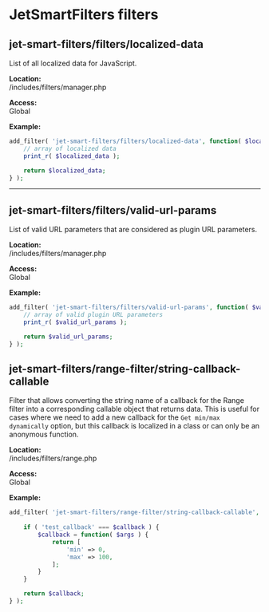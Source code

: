 # JetSmartFilters filters

## jet-smart-filters/filters/localized-data

List of all localized data for JavaScript.

**Location:**  
/includes/filters/manager.php

**Access:**  
Global

**Example:**

```php
add_filter( 'jet-smart-filters/filters/localized-data', function( $localized_data ) {
    // array of localized data
    print_r( $localized_data );

    return $localized_data;
} );
```

---

## jet-smart-filters/filters/valid-url-params

List of valid URL parameters that are considered as plugin URL parameters.

**Location:**  
/includes/filters/manager.php

**Access:**  
Global

**Example:**

```php
add_filter( 'jet-smart-filters/filters/valid-url-params', function( $valid_url_params ) {
	// array of valid plugin URL parameters
	print_r( $valid_url_params );

	return $valid_url_params;
} );
```

## jet-smart-filters/range-filter/string-callback-callable

Filter that allows converting the string name of a callback for the Range filter into a corresponding callable object that returns data. This is useful for cases where we need to add a new callback for the `Get min/max dynamically` option, but this callback is localized in a class or can only be an anonymous function.

**Location:**  
/includes/filters/range.php

**Access:**  
Global

**Example:**

```php
add_filter( 'jet-smart-filters/range-filter/string-callback-callable', function( $callback ) {
	
	if ( 'test_callback' === $callback ) {
		$callback = function( $args ) {
			return [
				'min' => 0,
				'max' => 100,
			];
		}
	}

	return $callback;
} );
```
